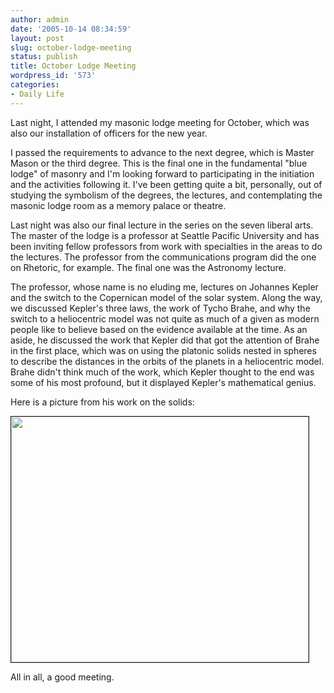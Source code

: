 ```yaml
---
author: admin
date: '2005-10-14 08:34:59'
layout: post
slug: october-lodge-meeting
status: publish
title: October Lodge Meeting
wordpress_id: '573'
categories:
- Daily Life
---
```

Last night, I attended my masonic lodge meeting for October, which was also our installation of officers for the new year.

I passed the requirements to advance to the next degree, which is Master Mason or the third degree. This is the final one in the fundamental "blue lodge" of masonry and I'm looking forward to participating in the initiation and the activities following it. I've been getting quite a bit, personally, out of studying the symbolism of the degrees, the lectures, and contemplating the masonic lodge room as a memory palace or theatre.

Last night was also our final lecture in the series on the seven liberal arts. The master of the lodge is a professor at Seattle Pacific University and has been inviting fellow professors from work with specialties in the areas to do the lectures. The professor from the communications program did the one on Rhetoric, for example. The final one was the Astronomy lecture.

The professor, whose name is no eluding me, lectures on Johannes Kepler and the switch to the Copernican model of the solar system. Along the way, we discussed Kepler's three laws, the work of Tycho Brahe, and why the switch to a heliocentric model was not quite as much of a given as modern people like to believe based on the evidence available at the time. As an aside, he discussed the work that Kepler did that got the attention of Brahe in the first place, which was on using the platonic solids nested in spheres to describe the distances in the orbits of the planets in a heliocentric model. Brahe didn't think much of the work, which Kepler thought to the end was some of his most profound, but it displayed Kepler's mathematical genius.

Here is a picture from his work on the solids:

<img src="http://www.arcanology.com/images/keple-solids.jpg" border="1" height="393" width="476" />

All in all, a good meeting.
